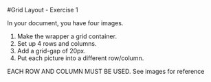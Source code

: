 #Grid Layout - Exercise 1

In your document, you have four images. 

1. Make the wrapper a grid container. 
2. Set up 4 rows and columns. 
3. Add a grid-gap of 20px.
4. Put each picture into a different row/column.

EACH ROW AND COLUMN MUST BE USED.
See images for reference 
